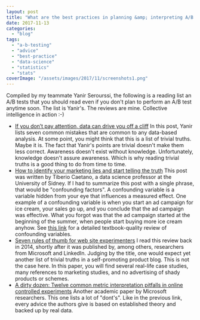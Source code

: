 ```yaml
---
layout: post
title: "What are the best practices in planning &amp; interpreting A/B tests?"
date: 2017-11-13
categories: 
  - "blog"
tags: 
  - "a-b-testing"
  - "advice"
  - "best-practice"
  - "data-science"
  - "statistics"
  - "stats"
coverImage: "/assets/images/2017/11/screenshots1.png"
---
```


Compiled by my teammate Yanir Serourssi, the following is a reading list an A/B tests that you should read even if you don't plan to perform an A/B test anytime soon. The list is Yanir's. The reviews are mine. Collective intelligence in action :-)

- [If you don’t pay attention, data can drive you off a cliff](https://yanirseroussi.com/2016/08/21/seven-ways-to-be-data-driven-off-a-cliff/) In this post, Yanir lists seven common mistakes that are common to any data-based analysis. At some point, you might think that this is a list of trivial truths. Maybe it is. The fact that Yanir's points are trivial doesn't make them less correct. Awareness doesn't exist without knowledge. Unfortunately, knowledge doesn't assure awareness. Which is why reading trivial truths is a good thing to do from time to time.
- [How to identify your marketing lies and start telling the truth](https://www.linkedin.com/pulse/how-identify-your-marketing-lies-start-telling-truth-tiberio-caetano) This post was written by Tiberio Caetano, a data science professor at the University of Sidney. If I had to summarize this post with a single phrase, that would be "confounding factors". A confounding variable is a variable hidden from your eye that influences a measured effect. One example of a confounding variable is when you start an ad campaign for ice cream, your sales go up, and you conclude that the ad campaign was effective. What you forgot was that the ad campaign started at the beginning of the summer, when people start buying more ice cream anyhow. See [this link](https://onlinecourses.science.psu.edu/stat507/node/34) for a detailed textbook-quality review of confounding variables.
- [Seven rules of thumb for web site experimenters](http://www.exp-platform.com/Documents/2014%20experimentersRulesOfThumb.pdf) I read this review back in 2014, shortly after it was published by, among others, researchers from Microsoft and LinkedIn. Judging by the title, one would expect yet another list of trivial truths in a self-promoting product blog. This is not the case here. In this paper, you will find several real-life case studies, many references to marketing studies, and no advertising of shady products or schemes.
- [A dirty dozen: Twelve common metric interpretation pitfalls in online controlled experiments](http://exp-platform.com/Documents/2017-08%20KDDMetricInterpretationPitfalls.pdf) Another academic paper by Microsoft researchers. This one lists a lot of "dont's". Like in the previous link, every advice the authors give is based on established theory and backed up by real data.
